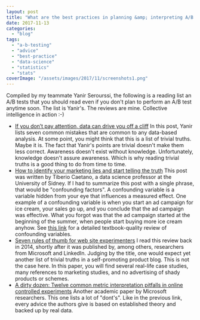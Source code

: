 ```yaml
---
layout: post
title: "What are the best practices in planning &amp; interpreting A/B tests?"
date: 2017-11-13
categories: 
  - "blog"
tags: 
  - "a-b-testing"
  - "advice"
  - "best-practice"
  - "data-science"
  - "statistics"
  - "stats"
coverImage: "/assets/images/2017/11/screenshots1.png"
---
```


Compiled by my teammate Yanir Serourssi, the following is a reading list an A/B tests that you should read even if you don't plan to perform an A/B test anytime soon. The list is Yanir's. The reviews are mine. Collective intelligence in action :-)

- [If you don’t pay attention, data can drive you off a cliff](https://yanirseroussi.com/2016/08/21/seven-ways-to-be-data-driven-off-a-cliff/) In this post, Yanir lists seven common mistakes that are common to any data-based analysis. At some point, you might think that this is a list of trivial truths. Maybe it is. The fact that Yanir's points are trivial doesn't make them less correct. Awareness doesn't exist without knowledge. Unfortunately, knowledge doesn't assure awareness. Which is why reading trivial truths is a good thing to do from time to time.
- [How to identify your marketing lies and start telling the truth](https://www.linkedin.com/pulse/how-identify-your-marketing-lies-start-telling-truth-tiberio-caetano) This post was written by Tiberio Caetano, a data science professor at the University of Sidney. If I had to summarize this post with a single phrase, that would be "confounding factors". A confounding variable is a variable hidden from your eye that influences a measured effect. One example of a confounding variable is when you start an ad campaign for ice cream, your sales go up, and you conclude that the ad campaign was effective. What you forgot was that the ad campaign started at the beginning of the summer, when people start buying more ice cream anyhow. See [this link](https://onlinecourses.science.psu.edu/stat507/node/34) for a detailed textbook-quality review of confounding variables.
- [Seven rules of thumb for web site experimenters](http://www.exp-platform.com/Documents/2014%20experimentersRulesOfThumb.pdf) I read this review back in 2014, shortly after it was published by, among others, researchers from Microsoft and LinkedIn. Judging by the title, one would expect yet another list of trivial truths in a self-promoting product blog. This is not the case here. In this paper, you will find several real-life case studies, many references to marketing studies, and no advertising of shady products or schemes.
- [A dirty dozen: Twelve common metric interpretation pitfalls in online controlled experiments](http://exp-platform.com/Documents/2017-08%20KDDMetricInterpretationPitfalls.pdf) Another academic paper by Microsoft researchers. This one lists a lot of "dont's". Like in the previous link, every advice the authors give is based on established theory and backed up by real data.
